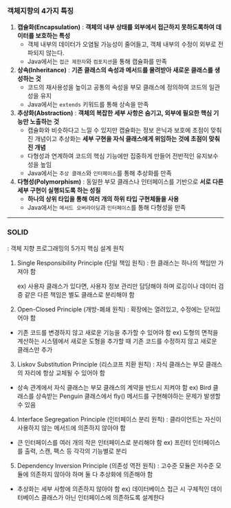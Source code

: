 
### 객체지향의 4가지 특징
1. **캡슐화(Encapsulation)**
	: **객체의 내부 상태를 외부에서 접근하지 못하도록하여 데이터를 보호하는 특성**
    - 객체 내부의 데이터가 오염될 가능성이 줄어들고, 객체 내부의 수정이 외부로 전파되지 않는다.
    - Java에서는 `접근 제한자`와 `컴포지션`을 통해 캡슐화를 만족
2. **상속(Inheritance)**
    : **기존 클래스의 속성과 메서드를 물려받아 새로운 클래스를 생성하는 것**
    - 코드의 재사용성을 높이고 공통의 속성을 부모 클래스에 정의하여 코드의 일관성을 유지
    - Java에서는 `extends` 키워드를 통해 상속을 만족
3. **추상화(Abstraction)**
    : **객체의 복잡한 세부 사항은 숨기고, 외부에 필요한 핵심 기능만 노출하는 것**
    - 캡슐화와 비슷하다고 느낄 수 있지만 캡슐화는 정보 은닉과 보호에 초점이 맞춰진 개념이고 추상화는 **세부 구현을 자식 클래스에게 위임하는 것에 초점이 맞춰진 개념**
    -  다형성과 연계하여 코드의 핵심 기능에만 집중하게 만들어 전반적인 유지보수성을 높임
    - Java에서는 `추상 클래스`와 `인터페이스`를 통해 추상화를 만족
4. **다형성(Polymorphism)**
    :  동일한 부모 클래스나 인터페이스를 기반으로 **서로 다른 세부 구현이 실행되도록 하는 성질**
    - **하나의 상위 타입을 통해 여러 개의 하위 타입 구현체들을 사용**
    - Java에서는 `메서드 오버라이딩`과 `인터페이스`를 통해 다형성을 만족

****
### SOLID
: 객체 지향 프로그래밍의 5가지 핵심 설계 원칙

1. Single Responsibility Principle (단일 책임 원칙)
	: 한 클래스는 하나의 책임만 가져야 함
	
	ex) 사용자 클래스가 있다면, 사용자 정보 관리만 담당해야 하며 로깅이나 데이터 검증 같은 다른 책임은 별도 클래스로 분리해야 함


2. Open-Closed Principle (개방-폐쇄 원칙)
	: 확장에는 열려있고, 수정에는 닫혀있어야 함
	
- 기존 코드를 변경하지 않고 새로운 기능을 추가할 수 있어야 함
	ex) 도형의 면적을 계산하는 시스템에서 새로운 도형을 추가할 때 기존 코드를 수정하지 않고 새로운 클래스만 추가


3. Liskov Substitution Principle (리스코프 치환 원칙)
	: 자식 클래스는 부모 클래스의 자리에 항상 교체될 수 있어야 함
	
- 상속 관계에서 자식 클래스는 부모 클래스의 계약을 반드시 지켜야 함
	ex) Bird 클래스를 상속받는 Penguin 클래스에서 fly() 메서드를 구현해야하는 문제가 발생할 수 있음


4. Interface Segregation Principle (인터페이스 분리 원칙)
	: 클라이언트는 자신이 사용하지 않는 메서드에 의존하지 않아야 함
	
- 큰 인터페이스를 여러 개의 작은 인터페이스로 분리해야 함
	ex) 프린터 인터페이스를 출력, 스캔, 팩스 등 각각의 기능별로 분리


5. Dependency Inversion Principle (의존성 역전 원칙)
	: 고수준 모듈은 저수준 모듈에 의존하지 않아야 하며 둘 다 추상화에 의존해야 함

- 추상화는 세부 사항에 의존하지 않아야 함
	ex) 데이터베이스 접근 시 구체적인 데이터베이스 클래스가 아닌 인터페이스에 의존하도록 설계한다